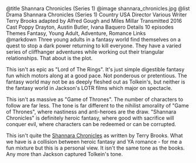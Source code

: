 @title		Shannara Chronicles (Series 1)
@image		shannara_chronicles.jpg
@list
Drama		Shannara Chronicles (Series 1)
Country		USA
Director		Various
Writer		Terry Brooks adapted by  Alfred Gough and Miles Millar
Transmitted		2016
Cast		Poppy Drayton, Austin Butler, Ivana Baquero
Details		10 episodes
Themes		Fantasy, Young Adult, Adventure, Romance
Links		
@markdown
Three young adults in a fantasy world find themselves on a quest
to stop a dark power returning to kill everyone. They have a
varied series of cliffhanger adventures while working out their
triangular relationships. That about is the plot.

This isn't as epic as "Lord of The Rings". It's just simple digestible
fantasy fun which motors along at a good pace. Not ponderous or
pretentious. The fantasy world may not be as deeply fleshed out
as Tolkein's, but neither is the fantasy world in Jackson's LOTR
films which major on spectacle.

This isn't as massive as "Game of Thrones". The number of characters
to follow are far less. The tone is far different to the nihilist
amorality of "Game of Thrones", where nastiness and anti-heroes are
the draw. "Shannara Chronicles" is definitely heroic fantasy, where
good with sacrifice will conquer evil, where characters can be
redeemed or can be corrupted.

This isn't quite the [Shannara Chronicles](http://terrybrooks.net/books/)
as written by Terry Brooks. What we have is a collision between
heroic fantasy and YA romance - for me a fun mixture but
this is a personal view. It isn't the same tone as the books.
Any more than Jackson captured Tolkein's tone.
